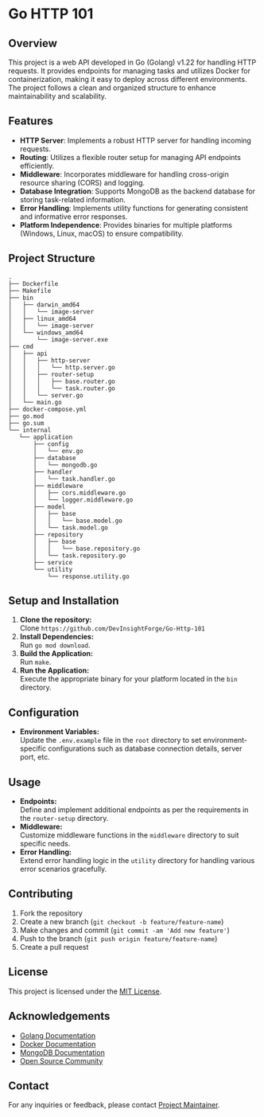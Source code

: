 # Go HTTP 101

## Overview

This project is a web API developed in Go (Golang) v1.22 for handling HTTP requests. It provides endpoints for managing tasks and utilizes Docker for containerization, making it easy to deploy across different environments. The project follows a clean and organized structure to enhance maintainability and scalability.

## Features

- **HTTP Server**: Implements a robust HTTP server for handling incoming requests.
- **Routing**: Utilizes a flexible router setup for managing API endpoints efficiently.
- **Middleware**: Incorporates middleware for handling cross-origin resource sharing (CORS) and logging.
- **Database Integration**: Supports MongoDB as the backend database for storing task-related information.
- **Error Handling**: Implements utility functions for generating consistent and informative error responses.
- **Platform Independence**: Provides binaries for multiple platforms (Windows, Linux, macOS) to ensure compatibility.

## Project Structure

 ```
 .
├── Dockerfile
├── Makefile
├── bin
│   ├── darwin_amd64
│   │   └── image-server
│   ├── linux_amd64
│   │   └── image-server
│   └── windows_amd64
│       └── image-server.exe
├── cmd
│   ├── api
│   │   ├── http-server
│   │   │   └── http.server.go
│   │   ├── router-setup
│   │   │   ├── base.router.go
│   │   │   └── task.router.go
│   │   └── server.go
│   └── main.go
├── docker-compose.yml
├── go.mod
├── go.sum
└── internal
    └── application
        ├── config
        │   └── env.go
        ├── database
        │   └── mongodb.go
        ├── handler
        │   └── task.handler.go
        ├── middleware
        │   ├── cors.middleware.go
        │   └── logger.middleware.go
        ├── model
        │   ├── base
        │   │   └── base.model.go
        │   └── task.model.go
        ├── repository
        │   ├── base
        │   │   └── base.repository.go
        │   └── task.repository.go
        ├── service
        └── utility
            └── response.utility.go
 ```
 
## Setup and Installation

1. **Clone the repository:**  
   Clone `https://github.com/DevInsightForge/Go-Http-101`
2. **Install Dependencies:**  
   Run `go mod download`.
3. **Build the Application:**  
   Run `make`.
4. **Run the Application:**  
   Execute the appropriate binary for your platform located in the `bin` directory.

## Configuration

- **Environment Variables:**  
  Update the `.env.example` file in the `root` directory to set environment-specific configurations such as database connection details, server port, etc.

## Usage

- **Endpoints:**  
  Define and implement additional endpoints as per the requirements in the `router-setup` directory.
- **Middleware:**  
  Customize middleware functions in the `middleware` directory to suit specific needs.
- **Error Handling:**  
  Extend error handling logic in the `utility` directory for handling various error scenarios gracefully.

## Contributing

1. Fork the repository
2. Create a new branch (`git checkout -b feature/feature-name`)
3. Make changes and commit (`git commit -am 'Add new feature'`)
4. Push to the branch (`git push origin feature/feature-name`)
5. Create a pull request

## License

This project is licensed under the [MIT License](LICENSE).

## Acknowledgements

- [Golang Documentation](https://golang.org/doc/)
- [Docker Documentation](https://docs.docker.com/)
- [MongoDB Documentation](https://docs.mongodb.com/)
- [Open Source Community](https://github.com/)

## Contact

For any inquiries or feedback, please contact [Project Maintainer](mailto:imzihad@gmail.com).
